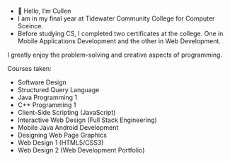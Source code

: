 - 👋 Hello, I’m Cullen
-  I am in my final year at Tidewater Community College for Computer Sceince.
-  Before studying CS, I completed two certificates at the college. One in Mobile Applications Development and 
the other in Web Development. 

I greatly enjoy the problem-solving and creative aspects of programming.

  
Courses taken:
- Software Design
- Structured Query Language
- Java Programming 1
- C++ Programming 1
- Client-Side Scripting (JavaScript)
- Interactive Web Design (Full Stack Engineering)
- Mobile Java Android Development
- Designing Web Page Graphics
- Web Design 1 (HTML5/CSS3)
- Web Design 2 (Web Development Portfolio)


